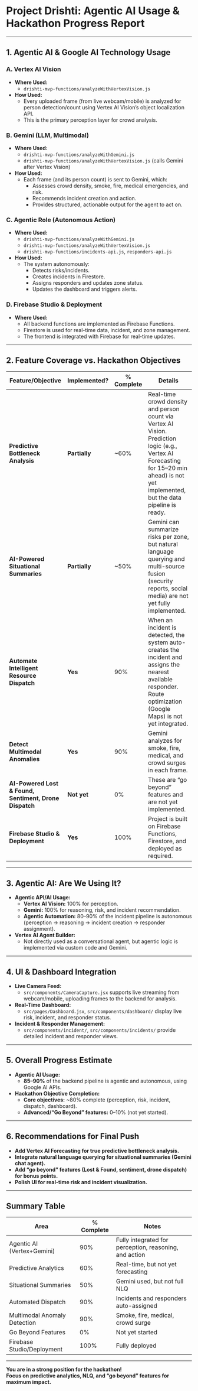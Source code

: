 # Project Drishti: Agentic AI Usage & Hackathon Progress Report

---

## 1. Agentic AI & Google AI Technology Usage

### A. Vertex AI Vision
- **Where Used:**  
  - `drishti-mvp-functions/analyzeWithVertexVision.js`
- **How Used:**  
  - Every uploaded frame (from live webcam/mobile) is analyzed for person detection/count using Vertex AI Vision’s object localization API.
  - This is the primary perception layer for crowd analysis.

### B. Gemini (LLM, Multimodal)
- **Where Used:**  
  - `drishti-mvp-functions/analyzeWithGemini.js`
  - `drishti-mvp-functions/analyzeWithVertexVision.js` (calls Gemini after Vertex Vision)
- **How Used:**  
  - Each frame (and its person count) is sent to Gemini, which:
    - Assesses crowd density, smoke, fire, medical emergencies, and risk.
    - Recommends incident creation and action.
    - Provides structured, actionable output for the agent to act on.

### C. Agentic Role (Autonomous Action)
- **Where Used:**  
  - `drishti-mvp-functions/analyzeWithGemini.js`
  - `drishti-mvp-functions/analyzeWithVertexVision.js`
  - `drishti-mvp-functions/incidents-api.js`, `responders-api.js`
- **How Used:**  
  - The system autonomously:
    - Detects risks/incidents.
    - Creates incidents in Firestore.
    - Assigns responders and updates zone status.
    - Updates the dashboard and triggers alerts.

### D. Firebase Studio & Deployment
- **Where Used:**  
  - All backend functions are implemented as Firebase Functions.
  - Firestore is used for real-time data, incident, and zone management.
  - The frontend is integrated with Firebase for real-time updates.

---

## 2. Feature Coverage vs. Hackathon Objectives

| Feature/Objective | Implemented? | % Complete | Details |
|-------------------|--------------|------------|---------|
| **Predictive Bottleneck Analysis** | **Partially** | ~60% | Real-time crowd density and person count via Vertex AI Vision. Prediction logic (e.g., Vertex AI Forecasting for 15–20 min ahead) is not yet implemented, but the data pipeline is ready. |
| **AI-Powered Situational Summaries** | **Partially** | ~50% | Gemini can summarize risks per zone, but natural language querying and multi-source fusion (security reports, social media) are not yet fully implemented. |
| **Automate Intelligent Resource Dispatch** | **Yes** | 90% | When an incident is detected, the system auto-creates the incident and assigns the nearest available responder. Route optimization (Google Maps) is not yet integrated. |
| **Detect Multimodal Anomalies** | **Yes** | 90% | Gemini analyzes for smoke, fire, medical, and crowd surges in each frame. |
| **AI-Powered Lost & Found, Sentiment, Drone Dispatch** | **Not yet** | 0% | These are “go beyond” features and are not yet implemented. |
| **Firebase Studio & Deployment** | **Yes** | 100% | Project is built on Firebase Functions, Firestore, and deployed as required. |

---

## 3. Agentic AI: Are We Using It?
- **Agentic API/AI Usage:**  
  - **Vertex AI Vision:** 100% for perception.
  - **Gemini:** 100% for reasoning, risk, and incident recommendation.
  - **Agentic Automation:** 80–90% of the incident pipeline is autonomous (perception → reasoning → incident creation → responder assignment).
- **Vertex AI Agent Builder:**  
  - Not directly used as a conversational agent, but agentic logic is implemented via custom code and Gemini.

---

## 4. UI & Dashboard Integration
- **Live Camera Feed:**  
  - `src/components/CameraCapture.jsx` supports live streaming from webcam/mobile, uploading frames to the backend for analysis.
- **Real-Time Dashboard:**  
  - `src/pages/Dashboard.jsx`, `src/components/dashboard/` display live risk, incident, and responder status.
- **Incident & Responder Management:**  
  - `src/components/incident/`, `src/components/incidents/` provide detailed incident and responder views.

---

## 5. Overall Progress Estimate
- **Agentic AI Usage:**  
  - **85–90%** of the backend pipeline is agentic and autonomous, using Google AI APIs.
- **Hackathon Objective Completion:**  
  - **Core objectives:** ~80% complete (perception, risk, incident, dispatch, dashboard).
  - **Advanced/“Go Beyond” features:** 0–10% (not yet started).

---

## 6. Recommendations for Final Push
- **Add Vertex AI Forecasting for true predictive bottleneck analysis.**
- **Integrate natural language querying for situational summaries (Gemini chat agent).**
- **Add “go beyond” features (Lost & Found, sentiment, drone dispatch) for bonus points.**
- **Polish UI for real-time risk and incident visualization.**

---

## Summary Table

| Area                        | % Complete | Notes |
|-----------------------------|------------|-------|
| Agentic AI (Vertex+Gemini)  | 90%        | Fully integrated for perception, reasoning, and action |
| Predictive Analytics        | 60%        | Real-time, but not yet forecasting |
| Situational Summaries       | 50%        | Gemini used, but not full NLQ |
| Automated Dispatch          | 90%        | Incidents and responders auto-assigned |
| Multimodal Anomaly Detection| 90%        | Smoke, fire, medical, crowd surge |
| Go Beyond Features          | 0%         | Not yet started |
| Firebase Studio/Deployment  | 100%       | Fully deployed |

---

**You are in a strong position for the hackathon!  
Focus on predictive analytics, NLQ, and “go beyond” features for maximum impact.** 